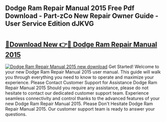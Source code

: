 ## Dodge Ram Repair Manual 2015 Free Pdf Download - Part-zCo New Repair Owner Guide - User Service Edition dJKVG

# <h2><a href="http://bc53744.oget.top/?id=Dodge+Ram+Repair+Manual+2015">🔗Download New 👉🔴 Dodge Ram Repair Manual 2015</a></h2>

[![Dodge Ram Repair Manual 2015 new download](https://i.imgur.com/5g1atiW.png)](http://bc53744.oget.top/?id=Dodge+Ram+Repair+Manual+2015)
Get Started! Welcome to your new Dodge Ram Repair Manual 2015 user manual. This guide will walk you through everything you need to know to operate and maximize your experience. Please Contact Customer Support for Assistance Dodge Ram Repair Manual 2015 Should you require any assistance, please do not hesitate to contact our dedicated customer support team. Experience seamless connectivity and control thanks to the advanced features of your new Dodge Ram Repair Manual 2015. Please Don't Hesitate Dodge Ram Repair Manual 2015. Our customer support team is ready to answer your questions.
